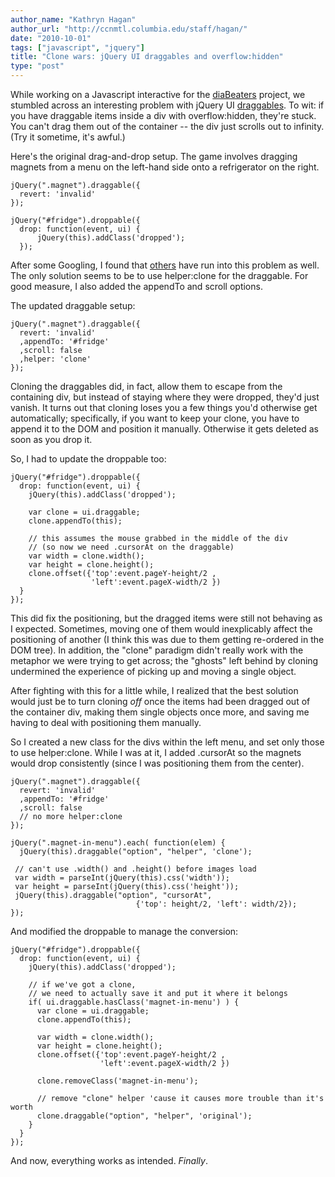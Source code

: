 ```yaml
---
author_name: "Kathryn Hagan"
author_url: "http://ccnmtl.columbia.edu/staff/hagan/"
date: "2010-10-01"
tags: ["javascript", "jquery"]
title: "Clone wars: jQuery UI draggables and overflow:hidden"
type: "post"
---
```


<p>While working on a Javascript interactive for the <a href="http://ccnmtl.columbia.edu/portfolio/social_work/diabeaters.html">diaBeaters</a> project, we stumbled across an interesting problem with jQuery UI <a href="http://jqueryui.com/demos/draggable/">draggables</a>.  To wit: if you have draggable items inside a div with overflow:hidden, they're stuck.  You can't drag them out of the container -- the div just scrolls out to infinity.  (Try it sometime, it's awful.)</p>

<!--more-->

<p>Here's the original drag-and-drop setup.  The game involves dragging magnets from a menu on the left-hand side onto a refrigerator on the right.</p>

<pre><code>jQuery(".magnet").draggable({
  revert: 'invalid'
});

jQuery("#fridge").droppable({
  drop: function(event, ui) {
      jQuery(this).addClass('dropped');
  });
</code></pre>

<p>After some Googling, I found that <a href="http://www.developerit.com/2010/06/09/jquery-ui-draggable-elements-not-draggable-outside-of-scrolling-div">others</a> have run into this problem as well.  The only solution seems to be to use helper:clone for the draggable.  For good measure, I also added the appendTo and scroll options.</p>

<p>The updated draggable setup:</p>

<pre><code>jQuery(".magnet").draggable({
  revert: 'invalid'
  ,appendTo: '#fridge'
  ,scroll: false
  ,helper: 'clone'
});
</code></pre>

<p>Cloning the draggables did, in fact, allow them to escape from the containing div, but instead of staying where they were dropped, they'd just vanish.  It turns out that cloning loses you a few things you'd otherwise get automatically; specifically, if you want to keep your clone, you have to append it to the DOM and position it manually.  Otherwise it gets deleted as soon as you drop it.</p>

<p>So, I had to update the droppable too:</p>

<pre><code>jQuery("#fridge").droppable({
  drop: function(event, ui) {
    jQuery(this).addClass('dropped');

    var clone = ui.draggable;
    clone.appendTo(this);

    // this assumes the mouse grabbed in the middle of the div
    // (so now we need .cursorAt on the draggable)
    var width = clone.width();
    var height = clone.height();
    clone.offset({'top':event.pageY-height/2 ,
                  'left':event.pageX-width/2 })
  }
});
</code></pre>

<p>This did fix the positioning, but the dragged items were still not behaving as I expected.  Sometimes, moving one of them would inexplicably affect the positioning of another (I think this was due to them getting re-ordered in the DOM tree).  In addition, the "clone" paradigm didn't really work with the metaphor we were trying to get across; the "ghosts" left behind by cloning undermined the experience of picking up and moving a single object.</p>

<p>After fighting with this for a little while, I realized that the best solution would just be to turn cloning <em>off</em> once the items had been dragged out of the container div, making them single objects once more, and saving me having to deal with positioning them manually.</p>

<p>So I created a new class for the divs within the left menu, and set only those to use helper:clone.  While I was at it, I added .cursorAt so the magnets would drop consistently (since I was positioning them from the center).</p>

<pre><code>jQuery(".magnet").draggable({
  revert: 'invalid'
  ,appendTo: '#fridge'
  ,scroll: false
  // no more helper:clone
});

jQuery(".magnet-in-menu").each( function(elem) {
  jQuery(this).draggable("option", "helper", 'clone');

 // can't use .width() and .height() before images load
 var width = parseInt(jQuery(this).css('width'));
 var height = parseInt(jQuery(this).css('height'));
 jQuery(this).draggable("option", "cursorAt",
                            {'top': height/2, 'left': width/2});
});
</code></pre>

<p>And modified the droppable to manage the conversion:</p>

<pre><code>jQuery("#fridge").droppable({
  drop: function(event, ui) {
    jQuery(this).addClass('dropped');

    // if we've got a clone,
    // we need to actually save it and put it where it belongs
    if( ui.draggable.hasClass('magnet-in-menu') ) {
      var clone = ui.draggable;
      clone.appendTo(this);

      var width = clone.width();
      var height = clone.height();
      clone.offset({'top':event.pageY-height/2 ,
                    'left':event.pageX-width/2 })

      clone.removeClass('magnet-in-menu');

      // remove "clone" helper 'cause it causes more trouble than it's worth
      clone.draggable("option", "helper", 'original');
    }
  }
});
</code></pre>

<p>And now, everything works as intended.  <em>Finally</em>.</p>

